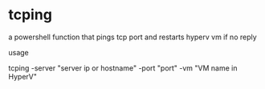 # tcping
a powershell function that pings tcp port and restarts hyperv vm if no reply

usage

tcping -server "server ip or hostname" -port "port" -vm "VM name in HyperV"
